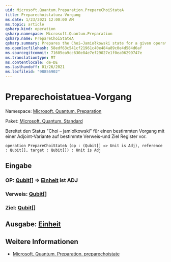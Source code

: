 ```yaml
---
uid: Microsoft.Quantum.Preparation.PrepareChoiStateA
title: Preparechoistatuea-Vorgang
ms.date: 1/23/2021 12:00:00 AM
ms.topic: article
qsharp.kind: operation
qsharp.namespace: Microsoft.Quantum.Preparation
qsharp.name: PrepareChoiStateA
qsharp.summary: Prepares the Choi–Jamiołkowski state for a given operation with an adjoint variant onto given reference and target registers.
ms.openlocfilehash: 58edf63c541cf21961c40e484a89c0e4d584d6af
ms.sourcegitcommit: 71605ea9cc630e84e7ef29027e1f0ea06299747e
ms.translationtype: MT
ms.contentlocale: de-DE
ms.lasthandoff: 01/26/2021
ms.locfileid: "98856902"
---
```

# <a name="preparechoistatea-operation"></a>Preparechoistatuea-Vorgang

Namespace: [Microsoft. Quantum. Preparation](xref:Microsoft.Quantum.Preparation)

Paket: [Microsoft. Quantum. Standard](https://nuget.org/packages/Microsoft.Quantum.Standard)


Bereitet den Status "Choi – jamiołkowski" für einen bestimmten Vorgang mit einer Adjoint-Variante auf bestimmte Verweis-und Ziel Register vor.

```qsharp
operation PrepareChoiStateA (op : (Qubit[] => Unit is Adj), reference : Qubit[], target : Qubit[]) : Unit is Adj
```


## <a name="input"></a>Eingabe

### <a name="op--qubit--unit--is-adj"></a>OP: [Qubit](xref:microsoft.quantum.lang-ref.qubit)[] => [Einheit](xref:microsoft.quantum.lang-ref.unit)  ist ADJ




### <a name="reference--qubit"></a>Verweis: [Qubit](xref:microsoft.quantum.lang-ref.qubit)[]




### <a name="target--qubit"></a>Ziel: [Qubit](xref:microsoft.quantum.lang-ref.qubit)[]





## <a name="output--unit"></a>Ausgabe: [Einheit](xref:microsoft.quantum.lang-ref.unit)



## <a name="see-also"></a>Weitere Informationen

- [Microsoft. Quantum. Preparation. preparechoistate](xref:Microsoft.Quantum.Preparation.PrepareChoiState)